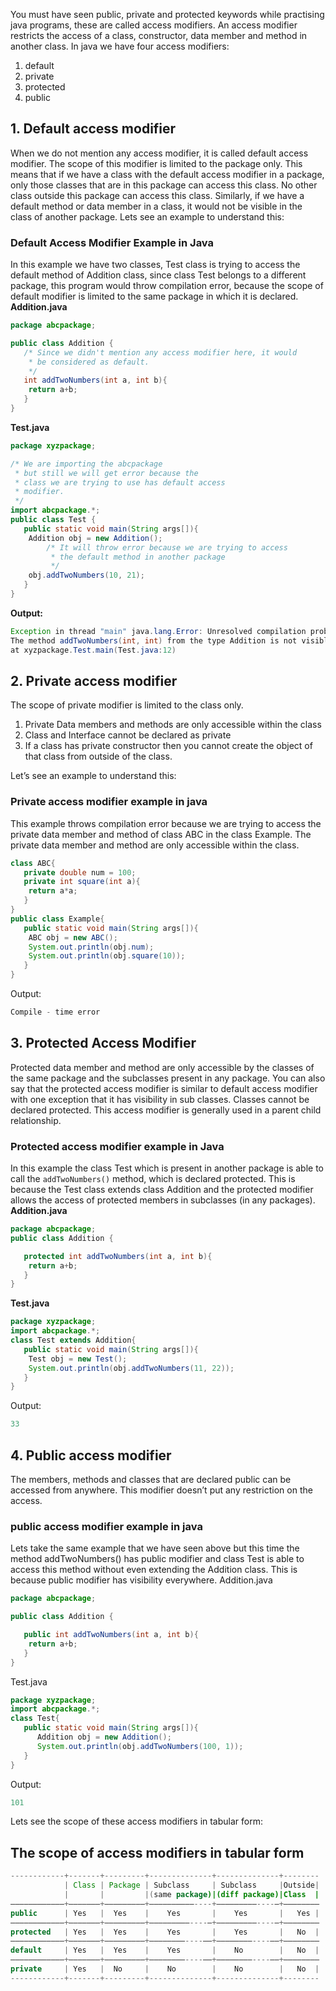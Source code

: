 You must have seen public, private and protected keywords while practising java programs, these are called access modifiers. An access modifier restricts the access of a class, constructor, data member and method in another class. In java we have four access modifiers:
1. default
2. private
3. protected
4. public

## 1. Default access modifier

When we do not mention any access modifier, it is called default access modifier. The scope of this modifier is limited to the package only. This means that if we have a class with the default access modifier in a package, only those classes that are in this package can access this class. No other class outside this package can access this class. Similarly, if we have a default method or data member in a class, it would not be visible in the class of another package. Lets see an example to understand this:

### Default Access Modifier Example in Java

In this example we have two classes, Test class is trying to access the default method of Addition class, since class Test belongs to a different package, this program would throw compilation error, because the scope of default modifier is limited to the same package in which it is declared.
**Addition.java**



```java
package abcpackage;

public class Addition {
   /* Since we didn't mention any access modifier here, it would
    * be considered as default.
    */
   int addTwoNumbers(int a, int b){
	return a+b;
   }
}
```

**Test.java**

```java
package xyzpackage;

/* We are importing the abcpackage
 * but still we will get error because the
 * class we are trying to use has default access
 * modifier.
 */
import abcpackage.*;
public class Test {
   public static void main(String args[]){
	Addition obj = new Addition();
        /* It will throw error because we are trying to access
         * the default method in another package
         */
	obj.addTwoNumbers(10, 21);
   }
}
```

**Output:**

```java
Exception in thread "main" java.lang.Error: Unresolved compilation problem: 
The method addTwoNumbers(int, int) from the type Addition is not visible
at xyzpackage.Test.main(Test.java:12)
```

## 2. Private access modifier

The scope of private modifier is limited to the class only.

1. Private Data members and methods are only accessible within the class
2. Class and Interface cannot be declared as private
3. If a class has private constructor then you cannot create the object of that class from outside of the class.

Let’s see an example to understand this:

### Private access modifier example in java

This example throws compilation error because we are trying to access the private data member and method of class ABC in the class Example. The private data member and method are only accessible within the class.

```java
class ABC{  
   private double num = 100;
   private int square(int a){
	return a*a;
   }
}  
public class Example{
   public static void main(String args[]){  
	ABC obj = new ABC();  
	System.out.println(obj.num); 
	System.out.println(obj.square(10));
   }  
}
```

Output:

```java
Compile - time error
```

## 3. Protected Access Modifier

Protected data member and method are only accessible by the classes of the same package and the subclasses present in any package. You can also say that the protected access modifier is similar to default access modifier with one exception that it has visibility in sub classes.
Classes cannot be declared protected. This access modifier is generally used in a parent child relationship.

### Protected access modifier example in Java

In this example the class Test which is present in another package is able to call the `addTwoNumbers()` method, which is declared protected. This is because the Test class extends class Addition and the protected modifier allows the access of protected members in subclasses (in any packages).
**Addition.java**

```java
package abcpackage;
public class Addition {

   protected int addTwoNumbers(int a, int b){
	return a+b;
   }
}
```

**Test.java**

```java
package xyzpackage;
import abcpackage.*;
class Test extends Addition{
   public static void main(String args[]){
	Test obj = new Test();
	System.out.println(obj.addTwoNumbers(11, 22));
   }
}
```

Output:

```java
33
```

## 4. Public access modifier

The members, methods and classes that are declared public can be accessed from anywhere. This modifier doesn’t put any restriction on the access.

### public access modifier example in java

Lets take the same example that we have seen above but this time the method addTwoNumbers() has public modifier and class Test is able to access this method without even extending the Addition class. This is because public modifier has visibility everywhere.
Addition.java

```java
package abcpackage;

public class Addition {

   public int addTwoNumbers(int a, int b){
	return a+b;
   }
}
```

Test.java

```java
package xyzpackage;
import abcpackage.*;
class Test{
   public static void main(String args[]){
      Addition obj = new Addition();
      System.out.println(obj.addTwoNumbers(100, 1));
   }
}
```

Output:

```java
101
```

Lets see the scope of these access modifiers in tabular form:

## The scope of access modifiers in tabular form

```java
------------+-------+---------+--------------+--------------+--------
            | Class | Package | Subclass     | Subclass     |Outside|
            |       |         |(same package)|(diff package)|Class  |
————————————+———————+—————————+——————————----+—————————----—+————————
public      | Yes   |  Yes    |    Yes       |    Yes       |   Yes |    
————————————+———————+—————————+—————————----—+—————————----—+————————
protected   | Yes   |  Yes    |    Yes       |    Yes       |   No  |    
————————————+———————+—————————+————————----——+————————----——+————————
default     | Yes   |  Yes    |    Yes       |    No        |   No  |
————————————+———————+—————————+————————----——+————————----——+————————
private     | Yes   |  No     |    No        |    No        |   No  |
------------+-------+---------+--------------+--------------+--------
```



